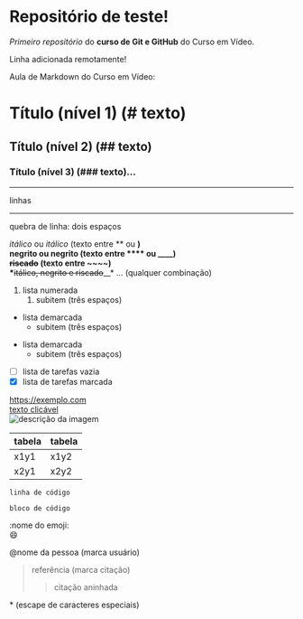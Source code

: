 # Repositório de teste!
*Primeiro repositório* do **curso de Git e GitHub** do Curso em Vídeo.  

Linha adicionada remotamente!  

Aula de Markdown do Curso em Vídeo:
# Título (nível 1) (# texto)
## Título (nível 2) (## texto)
### Título (nível 3) (### texto)...

---
linhas
***

quebra de linha: dois espaços  

*itálico* ou _itálico_ (texto entre ** ou __)  
**negrito** ou __negrito__ (texto entre **** ou ____)  
~~riscado~~ (texto entre ~~~~)  
*__~~itálico, negrito e riscado~~__* ... (qualquer combinação)  

1. lista numerada
   1. subitem (três espaços)
* lista demarcada
   * subitem (três espaços)
- lista demarcada
   - subitem (três espaços)
- [ ] lista de tarefas vazia
- [x] lista de tarefas marcada

<https://exemplo.com>  
[texto clicável](https://exemplo.com)  
![descrição da imagem](https://exemplo.com/imagem.png)  

tabela | tabela
---|---
x1y1 | x1y2
x2y1 | x2y2

`linha de código`
```
bloco de código
```

:nome do emoji:  
😄  

@nome da pessoa (marca usuário)  

> referência (marca citação)
>> citação aninhada

\* (escape de caracteres especiais)
